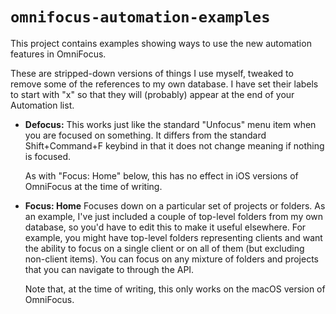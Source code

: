 # `omnifocus-automation-examples`

This project contains examples showing ways to use the new automation features
in OmniFocus.

These are stripped-down versions of things I use myself, tweaked to remove
some of the references to my own database. I have set their labels to start
with "x" so that they will (probably) appear at the end of your Automation list.

* **Defocus:** This works just like the standard "Unfocus" menu item when
  you are focused on something. It differs from the standard Shift+Command+F
  keybind in that it does not change meaning if nothing is focused.

  As with "Focus: Home" below, this has no effect in iOS versions of OmniFocus
  at the time of writing.

* **Focus: Home** Focuses down on a particular set of projects or folders.
  As an example, I've just included a couple of top-level folders from my
  own database, so you'd have to edit this to make it useful elsewhere.
  For example, you might have top-level folders representing clients and want
  the ability to focus on a single client or on all of them (but excluding
  non-client items). You can focus on any mixture of folders and
  projects that you can navigate to through the API.

  Note that, at the time of writing, this only works on the macOS version of
  OmniFocus.
